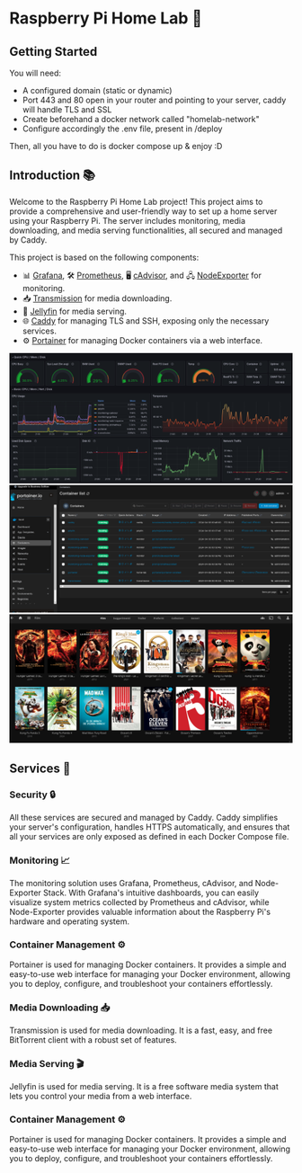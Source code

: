 # Raspberry Pi Home Lab 🏡

## Getting Started
You will need: 
- A configured domain (static or dynamic) 
- Port 443 and 80 open in your router and pointing to your server, caddy will handle TLS and SSL
- Create beforehand a docker network called "homelab-network"
- Configure accordingly the .env file, present in <project-root>/deploy

Then, all you have to do is docker compose up & enjoy :D

## Introduction 📚

Welcome to the Raspberry Pi Home Lab project! This project aims to provide a comprehensive and user-friendly way to set up a home server using your Raspberry Pi. The server includes monitoring, media downloading, and media serving functionalities, all secured and managed by Caddy.

This project is based on the following components:

- 📊 [Grafana](http://grafana.org/), 🛠️ [Prometheus](https://prometheus.io/), 🖥️ [cAdvisor](https://github.com/google/cadvisor), and 🖧 [NodeExporter](https://github.com/prometheus/node_exporter) for monitoring.
- 📥 [Transmission](https://transmissionbt.com/) for media downloading.
- 🎥 [Jellyfin](https://jellyfin.org/) for media serving.
- 🌐 [Caddy](https://caddyserver.com/) for managing TLS and SSH, exposing only the necessary services.
- ⚙️ [Portainer](https://www.portainer.io/) for managing Docker containers via a web interface.

![grafana](img/grafanaDash.png)
![portainer](img/portainer.png)
![jellyfin](img/jellyfin.png)



## Services 🔧

### Security 🔒

All these services are secured and managed by Caddy. Caddy simplifies your server's configuration, handles HTTPS automatically, and ensures that all your services are only exposed as defined in each Docker Compose file.

### Monitoring 📈

The monitoring solution uses Grafana, Prometheus, cAdvisor, and Node-Exporter Stack. With Grafana's intuitive dashboards, you can easily visualize system metrics collected by Prometheus and cAdvisor, while Node-Exporter provides valuable information about the Raspberry Pi's hardware and operating system.


### Container Management ⚙️

Portainer is used for managing Docker containers. It provides a simple and easy-to-use web interface for managing your Docker environment, allowing you to deploy, configure, and troubleshoot your containers effortlessly.
### Media Downloading 📥

Transmission is used for media downloading. It is a fast, easy, and free BitTorrent client with a robust set of features.

### Media Serving 🎬

Jellyfin is used for media serving. It is a free software media system that lets you control your media from a web interface.

### Container Management ⚙️

Portainer is used for managing Docker containers. It provides a simple and easy-to-use web interface for managing your Docker environment, allowing you to deploy, configure, and troubleshoot your containers effortlessly.